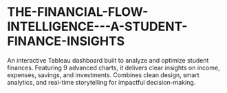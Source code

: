 # THE-FINANCIAL-FLOW-INTELLIGENCE---A-STUDENT-FINANCE-INSIGHTS
An interactive Tableau dashboard built to analyze and optimize student finances. Featuring 9 advanced charts, it delivers clear insights on income, expenses, savings, and investments. Combines clean design, smart analytics, and real-time storytelling for impactful decision-making.
